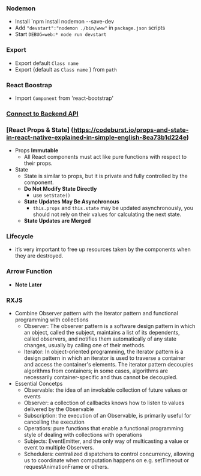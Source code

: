 ### Nodemon
 - Install `npm install nodemon --save-dev
 - Add ` "devstart":"nodemon ./bin/www" ` in `package.json` scripts
 - Start `DEBUG=web:* node run devstart`
 
### Export
 - Export default `Class name`
 - Export {default as `Class name` } from `path`

### React Boostrap
 - Import `Component` from 'react-bootstrap'

### [Connect to Backend API](https://medium.com/@jrshenrique/create-a-react-frontend-a-node-express-backend-and-connect-them-together-c5798926047c)

### [React Props & State] (https://codeburst.io/props-and-state-in-react-native-explained-in-simple-english-8ea73b1d224e)
 - Props **__Immutable__** 
   - All React components must act like pure functions with respect to their props.
 - State
   - State is similar to props, but it is private and fully controlled by the component.
   - **__Do Not Modify State Directly__**
     - use `setState()`
   - **__State Updates May Be Asynchronous__**
     - `this.props` and `this.state` may be updated asynchronously, you should not rely on their values for calculating the next state.
   - **__State Updates are Merged__**

### Lifecycle
 - it’s very important to free up resources taken by the components when they are destroyed.

### Arrow Function 
 - **Note Later**

### RXJS 
- Combine Observer pattern with the Iterator pattern and functional programming with collections
    - Observer: 
      The observer pattern is a software design pattern in which an object, called the subject, maintains a list of its dependents, called observers, and notifies them automatically of any state changes, usually by calling one of their methods.
    - Iterator:
    In object-oriented programming, the iterator pattern is a design pattern in which an iterator is used to traverse a container and access the container's elements. The iterator pattern decouples algorithms from containers; in some cases, algorithms are necessarily container-specific and thus cannot be decoupled.
- Essential Concetps
  - Observable: the idea of an invokable collection of future values or events
  - Observer: a collection of callbacks knows how to listen to values delivered by the Observable
  - Subscription: the execution of an Observable, is primarily useful for cancelling the execution
  - Operatiors: pure functions that enable a functional programming style of dealing with collections with operations 
  - Subjects: EventEmitter, and the only way of multicasting a value or event to multiple Observers.
  - Schedulers: centralized dispatchers to control concurrency, allowing us to coordinate when computation happens on e.g. setTimeout or requestAnimationFrame or others.


